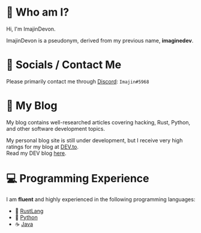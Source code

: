 # 🚀 Who am I?

Hi, I'm ImajinDevon.

ImajinDevon is a pseudonym, derived from my previous name, **imaginedev**.<br>

# 👥 Socials / Contact Me

Please primarily contact me through [Discord](https://discord.com/): `Imajin#5968`

# 📰 My Blog

My blog contains well-researched articles covering hacking, Rust, Python, and other software development topics.

My personal blog site is still under development, but I receive very high ratings for my blog at [DEV.to](https://dev.to).<br>
Read my DEV blog [here](https://dev.to/imajindevon).

# 💻 Programming Experience

I am **fluent** and highly experienced in the following programming languages:

- 🦀 [RustLang](https://www.rust-lang.org)
- 🐍 [Python](https://www.python.org)
- ☕ [Java](https://openjdk.java.net)
